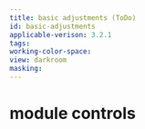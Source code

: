 ```yaml
---
title: basic adjustments (ToDo)
id: basic-adjustments
applicable-verison: 3.2.1
tags: 
working-color-space:  
view: darkroom
masking: 
---
```


# module controls

